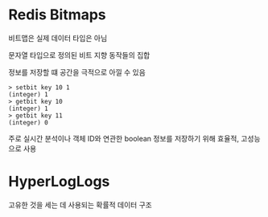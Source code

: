 # Redis Bitmaps

비트맵은 실제 데이터 타입은 아님

문자열 타입으로 정의된 비트 지향 동작들의 집합

정보를 저장할 떄 공간을 극적으로 아낄 수 있음

    > setbit key 10 1
    (integer) 1
    > getbit key 10
    (integer) 1
    > getbit key 11
    (integer) 0

주로 실시간 분석이나 객체 ID와 연관한 boolean 정보를 저장하기 위해 효율적, 고성능으로 사용


# HyperLogLogs

고유한 것을 세는 데 사용되는 확률적 데이터 구조


